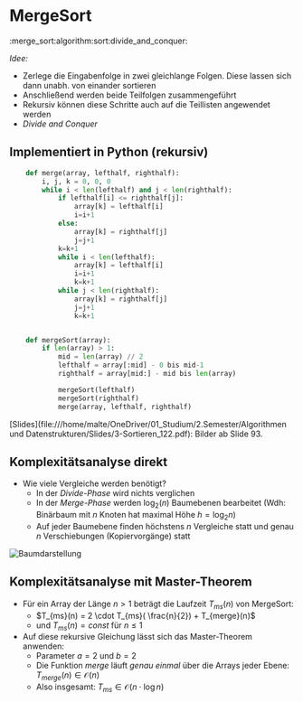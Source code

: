 # MergeSort
:merge_sort:algorithm:sort:divide_and_conquer:

*Idee:*
- Zerlege die Eingabenfolge in zwei gleichlange Folgen. Diese lassen sich dann unabh. von einander sortieren
- Anschließend werden beide Teilfolgen zusammengeführt
- Rekursiv können diese Schritte auch auf die Teillisten angewendet werden
- *Divide and Conquer*

## Implementiert in Python (rekursiv)
```python
	def merge(array, lefthalf, righthalf):
		i, j, k = 0, 0, 0
		while i < len(lefthalf) and j < len(righthalf):
			if lefthalf[i] <= righthalf[j]:
				array[k] = lefthalf[i]
				i=i+1
			else:
				array[k] = righthalf[j]
				j=j+1
			k=k+1
			while i < len(lefthalf):
				array[k] = lefthalf[i]
				i=i+1
				k=k+1
			while j < len(righthalf):
				array[k] = righthalf[j]
				j=j+1
				k=k+1


	def mergeSort(array):
		if len(array) > 1:
			mid = len(array) // 2
			lefthalf = array[:mid] - 0 bis mid-1
			righthalf = array[mid:] - mid bis len(array)

			mergeSort(lefthalf)
			mergeSort(righthalf)
			merge(array, lefthalf, righthalf)
```
[Slides](file:///home/malte/OneDriver/01_Studium/2.Semester/Algorithmen und Datenstrukturen/Slides/3-Sortieren_122.pdf): Bilder ab Slide 93.

## Komplexitätsanalyse direkt
- Wie viele Vergleiche werden benötigt?
	- In der *Divide-Phase* wird nichts verglichen
	- In der *Merge-Phase* werden $\log_{2}(n)$ Baumebenen bearbeitet (Wdh: Binärbaum mit $n$ Knoten hat maximal Höhe $h = \log_{2}n$)
	- Auf jeder Baumebene finden höchstens $n$ Vergleiche statt und genau $n$ Verschiebungen (Kopiervorgänge) statt

![Baumdarstellung](/home/malte/01_Documents/vimwiki/Assets/2.Semester/ADS/Sort/MergeSort/m1.png)

## Komplexitätsanalyse mit Master-Theorem
- Für ein Array der Länge $n > 1$ beträgt die Laufzeit $T_{ms}(n)$ von MergeSort:
	- $T_{ms}(n) = 2 \cdot T_{ms}( \frac{n}{2}) + T_{merge}(n)$
	- und $T_{ms}(n) = const$ für $n \le 1$
- Auf diese rekursive Gleichung lässt sich das Master-Theorem anwenden:
	- Parameter $a = 2$ und $b = 2$
	- Die Funktion $merge$ läuft *genau einmal* über die Arrays jeder Ebene: $T_{merge}(n)\in \mathcal{O}(n)$
	- Also insgesamt: $T_{ms} \in \mathcal{O}(n \cdot \log n)$
